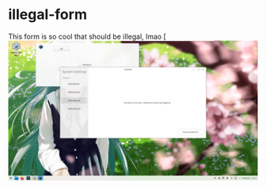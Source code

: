 # illegal-form
This form is so cool that should be illegal, lmao
[![Illegal Form](https://raw.githubusercontent.com/afuriza/illegal-form/main/illegalform.png)

